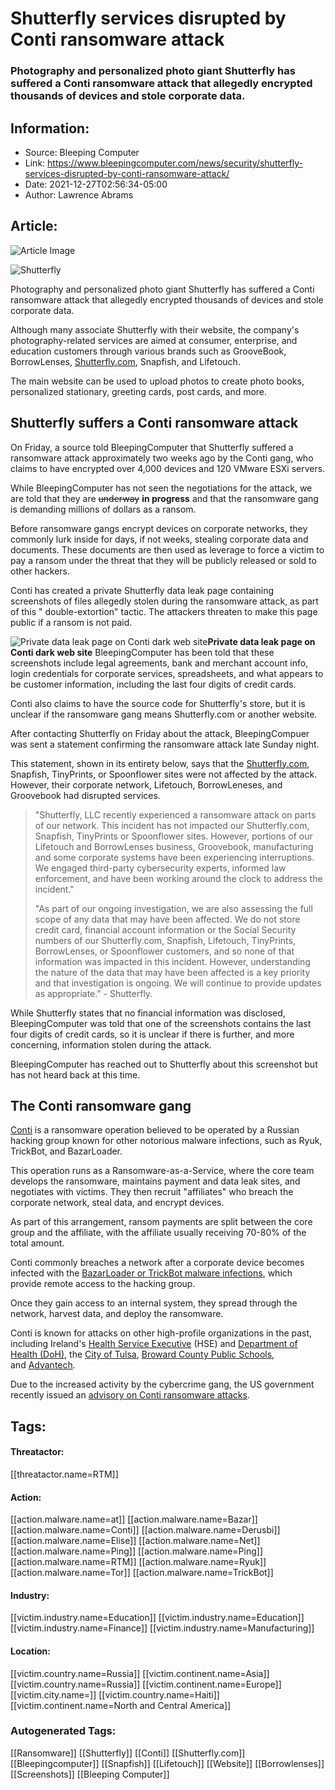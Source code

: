 # Shutterfly services disrupted by Conti ransomware attack
### Photography and personalized photo giant Shutterfly has suffered a Conti ransomware attack that allegedly encrypted thousands of devices and stole corporate data.

## Information:
+ Source: Bleeping Computer
+ Link: https://www.bleepingcomputer.com/news/security/shutterfly-services-disrupted-by-conti-ransomware-attack/
+ Date: 2021-12-27T02:56:34-05:00
+ Author: Lawrence Abrams


## Article:
![Article Image](https://www.bleepstatic.com/content/hl-images/2021/12/27/shutterfly-header.jpg)

![Shutterfly](https://www.bleepstatic.com/content/hl-images/2021/12/27/shutterfly-header.jpg)


Photography and personalized photo giant Shutterfly has suffered a Conti ransomware attack that allegedly encrypted thousands of devices and stole corporate data.


Although many associate Shutterfly with their website, the company's photography-related services are aimed at consumer, enterprise, and education customers through various brands such as GrooveBook, BorrowLenses, [Shutterfly.com](http://shutterfly.com/), Snapfish, and Lifetouch.


The main website can be used to upload photos to create photo books, personalized stationary, greeting cards, post cards, and more.


Shutterfly suffers a Conti ransomware attack
--------------------------------------------


On Friday, a source told BleepingComputer that Shutterfly suffered a ransomware attack approximately two weeks ago by the Conti gang, who claims to have encrypted over 4,000 devices and 120 VMware ESXi servers.


While BleepingComputer has not seen the negotiations for the attack, we are told that they are ~~underway~~ **in progress** and that the ransomware gang is demanding millions of dollars as a ransom.


Before ransomware gangs encrypt devices on corporate networks, they commonly lurk inside for days, if not weeks, stealing corporate data and documents. These documents are then used as leverage to force a victim to pay a ransom under the threat that they will be publicly released or sold to other hackers.


Conti has created a private Shutterfly data leak page containing screenshots of files allegedly stolen during the ransomware attack, as part of this " double-extortion" tactic. The attackers threaten to make this page public if a ransom is not paid.



![Private data leak page on Conti dark web site](https://www.bleepstatic.com/images/news/ransomware/attacks/s/Shutterfly/conti-leak-page-shutterfly.jpg)**Private data leak page on Conti dark web site**
BleepingComputer has been told that these screenshots include legal agreements, bank and merchant account info, login credentials for corporate services, spreadsheets, and what appears to be customer information, including the last four digits of credit cards.


Conti also claims to have the source code for Shutterfly's store, but it is unclear if the ransomware gang means Shutterfly.com or another website.


After contacting Shutterfly on Friday about the attack, BleepingCompuer was sent a statement confirming the ransomware attack late Sunday night. 


This statement, shown in its entirety below, says that the [Shutterfly.com](http://shutterfly.com/), Snapfish, TinyPrints, or Spoonflower sites were not affected by the attack. However, their corporate network, Lifetouch, BorrowLeneses, and Groovebook had disrupted services.



> 
> "Shutterfly, LLC recently experienced a ransomware attack on parts of our network. This incident has not impacted our Shutterfly.com, Snapfish, TinyPrints or Spoonflower sites. However, portions of our Lifetouch and BorrowLenses business, Groovebook, manufacturing and some corporate systems have been experiencing interruptions. We engaged third-party cybersecurity experts, informed law enforcement, and have been working around the clock to address the incident."
> 
> 
> "As part of our ongoing investigation, we are also assessing the full scope of any data that may have been affected. We do not store credit card, financial account information or the Social Security numbers of our Shutterfly.com, Snapfish, Lifetouch, TinyPrints, BorrowLenses, or Spoonflower customers, and so none of that information was impacted in this incident. However, understanding the nature of the data that may have been affected is a key priority and that investigation is ongoing. We will continue to provide updates as appropriate." - Shutterfly.
> 
> 
> 


While Shutterfly states that no financial information was disclosed, BleepingComputer was told that one of the screenshots contains the last four digits of credit cards, so it is unclear if there is further, and more concerning, information stolen during the attack.


BleepingComputer has reached out to Shutterfly about this screenshot but has not heard back at this time.


The Conti ransomware gang
-------------------------


[Conti](https://www.bleepingcomputer.com/tag/conti/) is a ransomware operation believed to be operated by a Russian hacking group known for other notorious malware infections, such as Ryuk, TrickBot, and BazarLoader.


This operation runs as a Ransomware-as-a-Service, where the core team develops the ransomware, maintains payment and data leak sites, and negotiates with victims. They then recruit "affiliates" who breach the corporate network, steal data, and encrypt devices.


As part of this arrangement, ransom payments are split between the core group and the affiliate, with the affiliate usually receiving 70-80% of the total amount.


Conti commonly breaches a network after a corporate device becomes infected with the [BazarLoader or TrickBot malware infections](https://www.bleepingcomputer.com/news/security/conti-ransomware-shows-signs-of-being-ryuks-successor/), which provide remote access to the hacking group.


Once they gain access to an internal system, they spread through the network, harvest data, and deploy the ransomware.


Conti is known for attacks on other high-profile organizations in the past, including Ireland's [Health Service Executive](https://www.bleepingcomputer.com/news/security/irish-healthcare-shuts-down-it-systems-after-conti-ransomware-attack/) (HSE) and [Department of Health (DoH)](https://www.bleepingcomputer.com/news/security/conti-ransomware-also-targeted-irelands-department-of-health/), the [City of Tulsa](https://www.bleepingcomputer.com/news/security/tulsa-warns-of-data-breach-after-conti-ransomware-leaks-police-citations/), [Broward County Public Schools](https://www.bleepingcomputer.com/news/security/ransomware-gang-wanted-40-million-in-florida-schools-cyberattack/), and [Advantech](https://www.bleepingcomputer.com/news/security/iot-chip-maker-advantech-confirms-ransomware-attack-data-theft/).


Due to the increased activity by the cybercrime gang, the US government recently issued an [advisory on Conti ransomware attacks](https://www.bleepingcomputer.com/news/security/fbi-cisa-and-nsa-warn-of-escalating-conti-ransomware-attacks/).





## Tags:

#### Threatactor:
[[threatactor.name=RTM]]

#### Action:
[[action.malware.name=at]] [[action.malware.name=Bazar]] [[action.malware.name=Conti]] [[action.malware.name=Derusbi]] [[action.malware.name=Elise]] [[action.malware.name=Net]] [[action.malware.name=Ping]] [[action.malware.name=Ping]] [[action.malware.name=RTM]] [[action.malware.name=Ryuk]] [[action.malware.name=Tor]] [[action.malware.name=TrickBot]]

#### Industry:
[[victim.industry.name=Education]] [[victim.industry.name=Education]] [[victim.industry.name=Finance]] [[victim.industry.name=Manufacturing]]

#### Location:
[[victim.country.name=Russia]] [[victim.continent.name=Asia]] [[victim.country.name=Russia]] [[victim.continent.name=Europe]] [[victim.city.name=]] [[victim.country.name=Haiti]] [[victim.continent.name=North and Central America]]

### Autogenerated Tags:
[[Ransomware]] [[Shutterfly]] [[Conti]] [[Shutterfly.com]] [[Bleepingcomputer]] [[Snapfish]] [[Lifetouch]] [[Website]] [[Borrowlenses]] [[Screenshots]] [[Bleeping Computer]]

